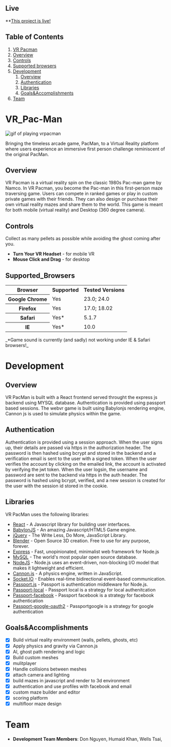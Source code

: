 ## Live

\*\*[This project is live!](https://www.vrpacman.com)

## Table of Contents

1. [VR Pacman](#VR_Pac-Man)
  1. [Overview](#Overview)
  2. [Controls](#Controls)
  3. [Supported browsers](#Supported_Browsers)
2. [Development](#development)
   1. [Overview](#Overview)
   2. [Authentication](#Authentication)
   3. [Libraries](#Libraries)
   4. [Goals&Accomplishments](#Goals&Accomplishments)
3. [Team](#team)

# VR_Pac-Man

![gif of playing vrpacman](./vrpacman.gif)

Bringing the timeless arcade game, PacMan, to a Virtual Reality platform where users experience an immersive first person challenge reminiscent of the original PacMan.

## Overview

VR Pacman is a virtual reality spin on the classic 1980s Pac-man game by Namco. In VR Pacman, you become the Pac-man in this first-person maze traversing game. Users can compete in ranked games or play in custom private games with their friends. They can also design or purchase their own virtual reality mazes and share them to the world. This game is meant for both mobile (virtual reality) and Desktop (360 degree camera).

## Controls

Collect as many pellets as possible while avoiding the ghost coming after you.

- **Turn Your VR Headset** - for mobile VR
- **Mouse Click and Drag** - for desktop

## Supported_Browsers

<table>
  <tr>
    <th>Browser</th>
    <th>Supported</th>
    <th>Tested Versions</th>
  </tr>
  <tr>
    <th>Google Chrome</th>
    <td>Yes</td>
    <td>23.0; 24.0</td>
  </tr>
  <tr>
    <th>Firefox</th>
    <td>Yes</td>
    <td>17.0; 18.02</td>
  </tr>
  <tr>
    <th>Safari</th>
    <td>Yes*</td>
    <td>5.1.7</td>
  </tr>
  <tr>
    <th>IE</th>
    <td>Yes*</td>
    <td>10.0</td>
  </tr>
</table>
_*Game sound is currently (and sadly) not working under IE & Safari browsers!_

# Development

## Overview

VR PacMan is built with a React frontend served throught the express js backend using  MYSQL database. Authentication is provided
using passport based sessions. The webvr game is built using Babylonjs rendering engine, Cannon js is used to simulate physics
within the game. 

## Authentication

Authentication is provided using a session approach. 
When the user signs up, their details are passed via https in the authorization header. 
The password is then hashed using bcrypt and stored in the backend and
a verification email is sent to the user with a signed token. 
When the user verifies the account by clicking on the emailed link, the account is activated by verifying the jwt token.
When the user logsin, the username and password are sent to the backend via https in the auth header.
The password is hashed using bcrypt, verified, and a new session is created for the user with the session id stored in the
cookie.

## Libraries

VR PacMan uses the following libraries:

- [React](https://facebook.github.io/react/) - A Javascript library for building user interfaces.
- [BabylonJS](http://babylonjs.com/) - An amazing Javascript/HTML5 Game engine.
- [jQuery](http://jquery.com/) - The Write Less, Do More, JavaScript Library.
- [Blender](https://www.blender.org/) - Open Source 3D creation. Free to use for any purpose, forever.
- [Express](http://expressjs.com/) - Fast, unopinionated, minimalist web framework for Node.js
- [MySQL](https://www.mysql.com/) - The world's most popular open source database.
- [NodeJS](https://nodejs.org/) - Node.js uses an event-driven, non-blocking I/O model that makes it lightweight and efficient.
- [Cannon.js](http://www.cannonjs.org/) - A physics engine, written in JavaScript.
- [Socket.IO](http://socket.io/) - Enables real-time bidirectional event-based communication.
- [Passport.js](http://passportjs.org/) - Passport is authentication middleware for Node.js.
- [Passport-local](http://www.passportjs.org/packages/passport-local/) - Passport local is a strategy for local authenitcation
- [Passport-facebook](http://www.passportjs.org/packages/passport-facebook/) - Passport facebook is a strategy for facebook authentication
- [Passport-google-oauth2](http://www.passportjs.org/packages/passport-google-oauth20/) - Passportgoogle is a strategy for google authentication

## Goals&Accomplishments

- [x] Build virtual reality environment (walls, pellets, ghosts, etc)
- [x] Apply physics and gravity via Cannon.js
- [x] AI, ghost path rendering and logic
- [x] Build custom meshes
- [x] mulitplayer
- [x] Handle collisions between meshes
- [x] attach camera and lighting
- [x] build mazes in javascript and render to 3d environment
- [x] authentication and use profiles with facebook and email
- [x] custom maze builder and editor
- [x] scoring platform
- [x] multifloor maze design

# Team
- **Development Team Members**: Don Nguyen, Humaid Khan, Wells Tsai, 
